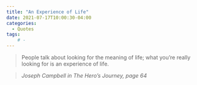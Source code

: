 ```yaml
---
title: "An Experience of Life"
date: 2021-07-17T10:00:30-04:00
categories:
  - Quotes
tags:
    # - 
---
```

    
> People talk about looking for the meaning of life; what you’re really looking for is an experience of life.

><cite>Joseph Campbell in The Hero’s Journey, page 64</cite>
